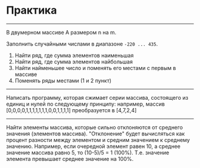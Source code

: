 # Практика

---

В двумерном массиве A размером n на m.

Заполнить случайными числами в диапазоне `-220 ... 435`.
  1. Найти ряд, где сумма элементов наименьшая
  2. Найти ряд, где сумма элементов найбольшая
  3. Найти найменьшее число и
    поменять его местами с первым в массиве
  4. Поменять ряды местами (1 и 2 пункт)

---

Написать программу, которая сжимает серии массива,
состоящего из единиц и нулей по следующему принципу:
например, массив [0,0,0,0,1,1,1,1,1,1,1,0,0,1,1,1,1]
преобразуется в [4,7,2,4]

---

Найти элементы массива, которые сильно отклоняются от среднего значения (элементов массива).
"Отклонение" будет вычисляться как процент разности между элементом и средним
значением к среднему значению. Например, если очередной элемент равен 10,
а среднее значение массива равно 5, то (10-5)/5 = 1 (100%).
Т.е. значение элемента превышает среднее значение на 100%.
